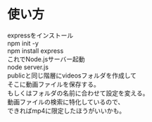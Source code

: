 # 使い方  
expressをインストール  
npm init -y  
npm install express  
これでNode.jsサーバー起動  
node server.js  
publicと同じ階層にvideosフォルダを作成して  
そこに動画ファイルを保存する。  
もしくはフォルダの名前に合わせて設定を変える。  
動画ファイルの検索に特化しているので、  
できればmp4に限定したほうがいいかも。
